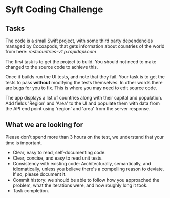 # Syft Coding Challenge

## 	Tasks
The code is a small Swift project, with some third party dependencies managed by Cocoapods, that gets information about countries of the world from here: *restcountries-v1.p.rapidapi.com*

The first task is to get the project to build. You should not need to make changed to the source code to achieve this.

Once it builds run the UI tests, and note that they fail. Your task is to get the tests to pass **without** modifying the tests themselves. In other words there are bugs for you to fix. This is where you may need to edit source code.

The app displays a list of countries along with their capital and population. Add fields 'Region' and 'Area' to the UI and populate them with data from the API end point using 'region' and 'area' from the server response.


## What we are looking for
Please don't spend more than 3 hours on the test, we understand that your time is important.

* Clear, easy to read, self-documenting code.
* Clear, concise, and easy to read unit tests.
* Consistency with existing code: Architecturally, semantically, and idiomatically, unless you believe there's a compelling reason to deviate. If so, please document it.
* Commit history: we should be able to follow how you approached the problem, what the iterations were, and how roughly long it took.
* Task completion.
